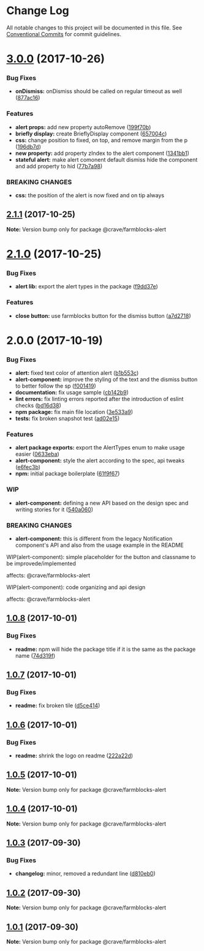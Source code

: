 # Change Log

All notable changes to this project will be documented in this file.
See [Conventional Commits](https://conventionalcommits.org) for commit guidelines.

<a name="3.0.0"></a>
# [3.0.0](https://github.com/CraveFood/farmblocks/compare/@crave/farmblocks-alert@2.1.1...@crave/farmblocks-alert@3.0.0) (2017-10-26)


### Bug Fixes

* **onDismiss:** onDismiss should be called on regular timeout as well ([877ac16](https://github.com/CraveFood/farmblocks/commit/877ac16))


### Features

* **alert props:** add new property autoRemove ([199f70b](https://github.com/CraveFood/farmblocks/commit/199f70b))
* **briefly display:** create BrieflyDisplay component ([657004c](https://github.com/CraveFood/farmblocks/commit/657004c))
* **css:** change position to fixed, on top, and remove margin from the p ([196db7d](https://github.com/CraveFood/farmblocks/commit/196db7d))
* **new property:** add property zIndex to the alert component ([1341bb1](https://github.com/CraveFood/farmblocks/commit/1341bb1))
* **stateful alert:** make alert comonent default dismiss hide the component and add property to hid ([77b7a98](https://github.com/CraveFood/farmblocks/commit/77b7a98))


### BREAKING CHANGES

* **css:** the position of the alert is now fixed and on tip always




<a name="2.1.1"></a>
## [2.1.1](https://github.com/CraveFood/farmblocks/compare/@crave/farmblocks-alert@2.1.0...@crave/farmblocks-alert@2.1.1) (2017-10-25)




**Note:** Version bump only for package @crave/farmblocks-alert

<a name="2.1.0"></a>
# [2.1.0](https://github.com/CraveFood/farmblocks/compare/@crave/farmblocks-alert@2.0.0...@crave/farmblocks-alert@2.1.0) (2017-10-25)


### Bug Fixes

* **alert lib:** export the alert types in the package ([f9dd37e](https://github.com/CraveFood/farmblocks/commit/f9dd37e))


### Features

* **close button:** use farmblocks button for the dismiss button ([a7d2718](https://github.com/CraveFood/farmblocks/commit/a7d2718))




<a name="2.0.0"></a>
# 2.0.0 (2017-10-19)


### Bug Fixes

* **alert:** fixed text color of attention alert ([b1b553c](https://github.com/CraveFood/farmblocks/commit/b1b553c))
* **alert-component:** improve the styling of the text and the dismiss button to better follow the sp ([f001419](https://github.com/CraveFood/farmblocks/commit/f001419))
* **documentation:** fix usage sample ([cb142b9](https://github.com/CraveFood/farmblocks/commit/cb142b9))
* **lint errors:** fix linting errors reported after the introduction of eslint checks ([bd16d38](https://github.com/CraveFood/farmblocks/commit/bd16d38))
* **npm package:** fix main file location ([3e533a9](https://github.com/CraveFood/farmblocks/commit/3e533a9))
* **tests:** fix broken snapshot test ([ad02e15](https://github.com/CraveFood/farmblocks/commit/ad02e15))


### Features

* **alert package exports:** export the AlertTypes enum to make usage easier ([0633eba](https://github.com/CraveFood/farmblocks/commit/0633eba))
* **alert-component:** style the alert according to the spec, api tweaks ([e6fec3b](https://github.com/CraveFood/farmblocks/commit/e6fec3b))
* **npm:** initial package boilerplate ([61f9f67](https://github.com/CraveFood/farmblocks/commit/61f9f67))


### WIP

* **alert-component:** defining a new API based on the design spec and writing stories for it ([540a060](https://github.com/CraveFood/farmblocks/commit/540a060))


### BREAKING CHANGES

* **alert-component:** this is different from the legacy Notification component's API and also from the usage example in
the README

WIP(alert-component): simple placeholder for the button and classname to be improvede/implemented

affects: @crave/farmblocks-alert

WIP(alert-component): code organizing and api design

affects: @crave/farmblocks-alert




<a name="1.0.8"></a>
## [1.0.8](https://github.com/CraveFood/farmblocks/compare/@crave/farmblocks-alert@1.0.7...@crave/farmblocks-alert@1.0.8) (2017-10-01)


### Bug Fixes

* **readme:** npm will hide the package title if it is the same as the package name ([74d319f](https://github.com/CraveFood/farmblocks/commit/74d319f))




<a name="1.0.7"></a>
## [1.0.7](https://github.com/CraveFood/farmblocks/compare/@crave/farmblocks-alert@1.0.6...@crave/farmblocks-alert@1.0.7) (2017-10-01)


### Bug Fixes

* **readme:** fix broken tile ([d5ce414](https://github.com/CraveFood/farmblocks/commit/d5ce414))




<a name="1.0.6"></a>
## [1.0.6](https://github.com/CraveFood/farmblocks/compare/@crave/farmblocks-alert@1.0.5...@crave/farmblocks-alert@1.0.6) (2017-10-01)


### Bug Fixes

* **readme:** shrink the logo on readme ([222a22d](https://github.com/CraveFood/farmblocks/commit/222a22d))




<a name="1.0.5"></a>
## [1.0.5](https://github.com/CraveFood/farmblocks/compare/@crave/farmblocks-alert@1.0.4...@crave/farmblocks-alert@1.0.5) (2017-10-01)




**Note:** Version bump only for package @crave/farmblocks-alert

<a name="1.0.4"></a>
## [1.0.4](https://github.com/CraveFood/farmblocks/compare/@crave/farmblocks-alert@1.0.3...@crave/farmblocks-alert@1.0.4) (2017-10-01)




**Note:** Version bump only for package @crave/farmblocks-alert

<a name="1.0.3"></a>
## [1.0.3](https://github.com/CraveFood/farmblocks/compare/@crave/farmblocks-alert@1.0.2...@crave/farmblocks-alert@1.0.3) (2017-09-30)


### Bug Fixes

* **changelog:** minor, removed a redundant line ([d810eb0](https://github.com/CraveFood/farmblocks/commit/d810eb0))




<a name="1.0.2"></a>
## [1.0.2](https://github.com/CraveFood/farmblocks/compare/@crave/farmblocks-alert@1.0.1...@crave/farmblocks-alert@1.0.2) (2017-09-30)




**Note:** Version bump only for package @crave/farmblocks-alert

<a name="1.0.1"></a>
## [1.0.1](https://github.com/CraveFood/farmblocks/compare/@crave/farmblocks-alert@1.0.0...@crave/farmblocks-alert@1.0.1) (2017-09-30)




**Note:** Version bump only for package @crave/farmblocks-alert
